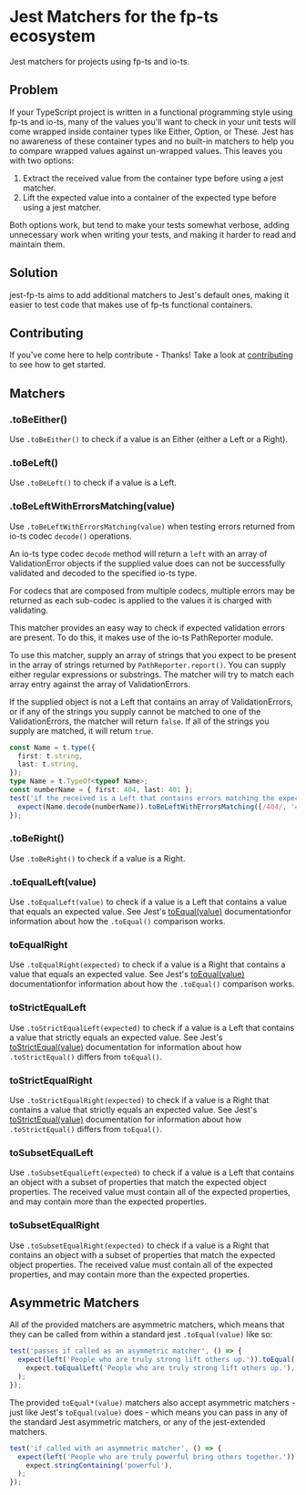# Jest Matchers for the fp-ts ecosystem

Jest matchers for projects using fp-ts and io-ts.

## Problem

If your TypeScript project is written in a functional programming style using fp-ts and io-ts, many
of the values you'll want to check in your unit tests will come wrapped inside container types like
Either, Option, or These. Jest has no awareness of these container types and no built-in matchers to
help you to compare wrapped values against un-wrapped values. This leaves you with two options:

1. Extract the received value from the container type before using a jest matcher.
2. Lift the expected value into a container of the expected type before using a jest matcher.

Both options work, but tend to make your tests somewhat verbose, adding unnecessary work when
writing your tests, and making it harder to read and maintain them.

## Solution

jest-fp-ts aims to add additional matchers to Jest's default ones, making it easier to test code
that makes use of fp-ts functional containers.

## Contributing

If you've come here to help contribute - Thanks! Take a look at [contributing](/CONTRIBUTING.md) to
see how to get started.

## Matchers

### .toBeEither()

Use `.toBeEither()` to check if a value is an Either (either a Left or a Right).

### .toBeLeft()

Use `.toBeLeft()` to check if a value is a Left.

### .toBeLeftWithErrorsMatching(value)

Use `.toBeLeftWithErrorsMatching(value)` when testing errors returned from io-ts codec `decode()`
operations.

An io-ts type codec `decode` method will return a `left` with an array of ValidationError objects if
the supplied value does can not be successfully validated and decoded to the specified io-ts type.

For codecs that are composed from multiple codecs, multiple errors may be returned as each sub-codec
is applied to the values it is charged with validating.

This matcher provides an easy way to check if expected validation errors are present. To do this, it
makes use of the io-ts PathReporter module.

To use this matcher, supply an array of strings that you expect to be present in the array of
strings returned by `PathReporter.report()`. You can supply either regular expressions or
substrings. The matcher will try to match each array entry against the array of ValidationErrors.

If the supplied object is not a Left that contains an array of ValidationErrors, or if any of the
strings you supply cannot be matched to one of the ValidationErrors, the matcher will return
`false`. If all of the strings you supply are matched, it will return `true`.

```ts
const Name = t.type({
  first: t.string,
  last: t.string,
});
type Name = t.TypeOf<typeof Name>;
const numberName = { first: 404, last: 401 };
test('if the received is a Left that contains errors matching the expected values', () => {
  expect(Name.decode(numberName)).toBeLeftWithErrorsMatching([/404/, '401']);
});
```

### .toBeRight()

Use `.toBeRight()` to check if a value is a Right.

### .toEqualLeft(value)

Use `.toEqualLeft(value)` to check if a value is a Left that contains a value that equals an
expected value. See Jest's [toEqual(value)](https://jestjs.io/docs/en/expect#toequalvalue)
documentationfor information about how the `.toEqual()` comparison works.

### toEqualRight

Use `.toEqualRight(expected)` to check if a value is a Right that contains a value that equals an
expected value. See Jest's [toEqual(value)](https://jestjs.io/docs/en/expect#toequalvalue)
documentationfor information about how the `.toEqual()` comparison works.

### toStrictEqualLeft

Use `.toStrictEqualLeft(expected)` to check if a value is a Left that contains a value that strictly
equals an expected value. See Jest's
[toStrictEqual(value)](https://jestjs.io/docs/en/expect#tostrictequalvalue) documentation for
information about how `.toStrictEqual()` differs from `toEqual()`.

### toStrictEqualRight

Use `.toStrictEqualRight(expected)` to check if a value is a Right that contains a value that
strictly equals an expected value. See Jest's
[toStrictEqual(value)](https://jestjs.io/docs/en/expect#tostrictequalvalue) documentation for
information about how `.toStrictEqual()` differs from `toEqual()`.

### toSubsetEqualLeft

Use `.toSubsetEqualLeft(expected)` to check if a value is a Left that contains an object with a
subset of properties that match the expected object properties. The received value must contain all
of the expected properties, and may contain more than the expected properties.

### toSubsetEqualRight

Use `.toSubsetEqualRight(expected)` to check if a value is a Right that contains an object with a
subset of properties that match the expected object properties. The received value must contain all
of the expected properties, and may contain more than the expected properties.

## Asymmetric Matchers

All of the provided matchers are asymmetric matchers, which means that they can be called from
within a standard jest `.toEqual(value)` like so:

```ts
test('passes if called as an asymmetric matcher', () => {
  expect(left('People who are truly strong lift others up.')).toEqual(
    expect.toEqualLeft('People who are truly strong lift others up.'),
  );
});
```

The provided `toEqual*(value)` matchers also accept asymmetric matchers - just like Jest's
`toEqual(value)` does - which means you can pass in any of the standard Jest asymmetric matchers, or any
of the jest-extended matchers.

```ts
test('if called with an asymmetric matcher', () => {
  expect(left('People who are truly powerful bring others together.')).toEqualLeft(
    expect.stringContaining('powerful'),
  );
});
```
